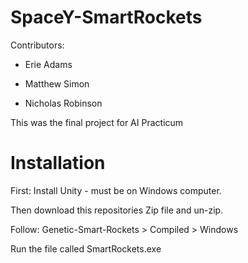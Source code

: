 # SpaceY-SmartRockets

Contributors:

- Erie Adams

- Matthew Simon

- Nicholas Robinson



This was the final project for AI Practicum


# Installation

First: Install Unity - must be on Windows computer.

Then download this repositories Zip file and un-zip.

Follow: Genetic-Smart-Rockets > Compiled > Windows

Run the file called SmartRockets.exe

